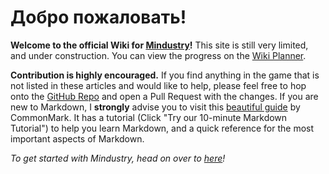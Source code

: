 # Добро пожаловать!

**Welcome to the official Wiki for [Mindustry](https://github.com/Anuken/Mindustry)!** This site is still very limited, and under construction. You can view the progress on the [Wiki Planner](https://docs.google.com/spreadsheets/d/1wIRdj09dGPf28hX6y-YM_uP2Xp78T11raeDPbm21Ee8/edit?usp=sharing). 

**Contribution is highly encouraged.** If you find anything in the game that is not listed in these articles and would like to help, please feel free to hop onto the [GitHub Repo](https://github.com/MindustryGame/wiki) and open a Pull Request with the changes. If you are new to Markdown, I **strongly** advise you to visit this [beautiful guide](https://commonmark.org/help/) by CommonMark. It has a tutorial (Click "Try our 10-minute Markdown Tutorial") to help you learn Markdown, and a quick reference for the most important aspects of Markdown.

*To get started with Mindustry, head on over to [here](GettingStarted.md)!*
